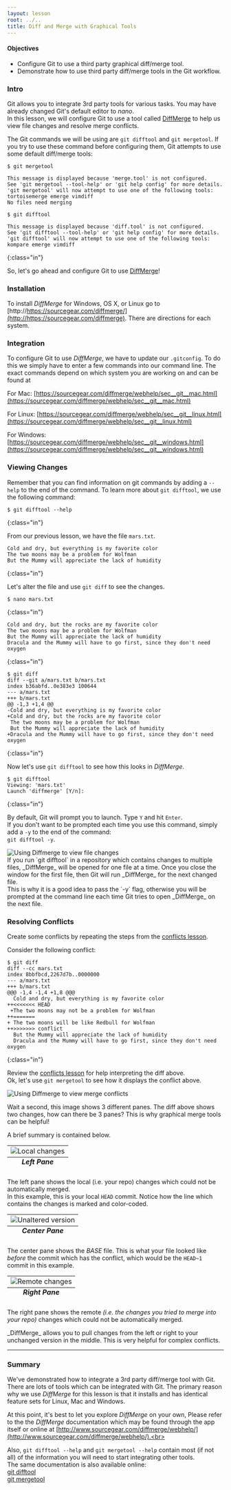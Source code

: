 ```yaml
---
layout: lesson
root: ../..
title: Diff and Merge with Graphical Tools
---
```

<div class="objectives" markdown="1">

#### Objectives
*   Configure Git to use a third party graphical diff/merge tool.
*   Demonstrate how to use third party diff/merge tools in the Git workflow.

</div>

### Intro

Git allows you to integrate 3rd party tools for various tasks. You may have already changed Git's default editor to _nano_.<br>
In this lesson, we will configure Git to use a tool called <a href="https://sourcegear.com/diffmerge/">DiffMerge</a> to help us 
view file changes and resolve merge conflicts.

The Git commands we will be using are `git difftool` and `git mergetool`. 
If you try to use these command before configuring them, Git attempts to use some default diff/merge tools:

~~~
$ git mergetool

This message is displayed because 'merge.tool' is not configured.
See 'git mergetool --tool-help' or 'git help config' for more details.
'git mergetool' will now attempt to use one of the following tools:
tortoisemerge emerge vimdiff
No files need merging

$ git difftool

This message is displayed because 'diff.tool' is not configured.
See 'git difftool --tool-help' or 'git help config' for more details.
'git difftool' will now attempt to use one of the following tools:
kompare emerge vimdiff
~~~
{:class="in"}

So, let's go ahead and configure Git to use [DiffMerge](https://sourcegear.com/diffmerge/)!

### Installation
To install _DiffMerge_ for Windows, OS X, or Linux go to [http://https://sourcegear.com/diffmerge/](http://https://sourcegear.com/diffmerge). There are directions for each system.  

### Integration

To configure Git to use _DiffMerge_, we have to update our `.gitconfig`. 
To do this we simply have to enter a few commands into our command line. 
The exact commands depend on which system you are working on and can be found at 

For Mac: [https://sourcegear.com/diffmerge/webhelp/sec__git__mac.html](https://sourcegear.com/diffmerge/webhelp/sec__git__mac.html)

For Linux: [https://sourcegear.com/diffmerge/webhelp/sec__git__linux.html](https://sourcegear.com/diffmerge/webhelp/sec__git__linux.html)

For Windows: [https://sourcegear.com/diffmerge/webhelp/sec__git__windows.html](https://sourcegear.com/diffmerge/webhelp/sec__git__windows.html)

### Viewing Changes

Remember that you can find information on git commands by adding a `--help` to the end of the command. 
To learn more about `git difftool`, we use the following command:

~~~
$ git difftool --help
~~~
{:class="in"}

From our previous lesson, we have the file `mars.txt`.

~~~
Cold and dry, but everything is my favorite color
The two moons may be a problem for Wolfman
But the Mummy will appreciate the lack of humidity
~~~
{:class="in"}

Let's alter the file and use `git diff` to see the changes.

~~~
$ nano mars.txt
~~~
{:class="in"}

~~~
Cold and dry, but the rocks are my favorite color
The two moons may be a problem for Wolfman
But the Mummy will appreciate the lack of humidity
Dracula and the Mummy will have to go first, since they don't need oxygen
~~~
{:class="in"}

~~~
$ git diff
diff --git a/mars.txt b/mars.txt
index b36abfd..0e383e3 100644
--- a/mars.txt
+++ b/mars.txt
@@ -1,3 +1,4 @@
-Cold and dry, but everything is my favorite color
+Cold and dry, but the rocks are my favorite color
 The two moons may be a problem for Wolfman
 But the Mummy will appreciate the lack of humidity
+Dracula and the Mummy will have to go first, since they don't need oxygen
~~~
{:class="in"}

Now let's use `git difftool` to see how this looks in _DiffMerge_.

~~~
$ git difftool
Viewing: 'mars.txt'
Launch 'diffmerge' [Y/n]:
~~~
{:class="in"}

By default, Git will prompt you to launch. Type `Y` and hit `Enter`. <br>
If you don't want to be prompted each time you use this command, simply add a `-y` to the end of the command: <br>
`git difftool -y`.<br>

<img src="img/git-difftool.png" alt="Using Diffmerge to view file changes" />
<br>
If you run `git difftool` in a repository which contains changes to multiple files, _DiffMerge_ will be
opened for one file at a time. Once you close the window for the first file, then Git will run
_DiffMerge_ for the next changed file.<br>
This is why it is a good idea to pass the `-y` flag, otherwise you will be prompted at the command line each time
Git tries to open _DiffMerge_ on the next file.<br>


### Resolving Conflicts
Create some conflicts by repeating the steps from the [conflicts lesson](03-conflict.html).

Consider the following conflict:

~~~
$ git diff
diff --cc mars.txt
index 8bbfbcd,2267d7b..0000000
--- a/mars.txt
+++ b/mars.txt
@@@ -1,4 -1,4 +1,8 @@@
  Cold and dry, but everything is my favorite color
++<<<<<<< HEAD
 +The two moons may not be a problem for Wolfman
++=======
+ The two moons will be like Redbull for Wolfman
++>>>>>>> conflict
  But the Mummy will appreciate the lack of humidity
  Dracula and the Mummy will have to go first, since they don't need oxygen
~~~
{:class="in"}

Review the [conflicts lesson](03-conflict.html) for help interpreting the diff above.<br>
Ok, let's use `git mergetool` to see how it displays the conflict above.<br>

<img src="img/git-mergetool.png" alt="Using Diffmerge to view merge conflicts" />

Wait a second, this image shows 3 different panes. The diff above shows two changes, how can there
be 3 panes?
This is why graphical merge tools can be helpful!<br>

A brief summary is contained below.
<br>

<table>
<caption align="bottom"><b><i>Left Pane</i></b></caption>
<tr><td>
<img src="img/git-mergetool-local.png" alt="Local changes" />
</td></tr>
</table>

The left pane shows the local (i.e. your repo) changes which could not be automatically merged.<br>
In this example, this is your local `HEAD` commit.
Notice how the line which contains the changes is marked and color-coded. 

<table>
<caption align="bottom"><b><i>Center Pane</i></b></caption>
<tr><td>
<img src="img/git-mergetool-base.png" alt="Unaltered version" />
</td></tr>
</table>

The center pane shows the _BASE_ file. This is what your file looked like _*before*_ the commit which has the conflict,
which would be the `HEAD~1` commit in this example. 

<table>
<caption align="bottom"><b><i>Right Pane</i></b></caption>
<tr><td>
<img src="img/git-mergetool-remote.png" alt="Remote changes" />
</td></tr>
</table>

The right pane shows the remote _(i.e. the changes you tried to merge into your repo)_ changes which could not be
automatically merged.
<p/>
_DiffMerge_ allows you to pull changes from the left or right to your unchanged version in the middle. 
This is very helpful for complex conflicts.

----

### Summary
We've demonstrated how to integrate a 3rd party diff/merge tool with Git. There are lots of tools which can be 
integrated with Git. The primary reason why we use _DiffMerge_ for this lesson is that it installs and has identical
feature sets for Linux, Mac and Windows.

At this point, it's best to let you explore _DiffMerge_ on your own,
Please refer to the the _DiffMerge_ documentation which may be found through the app itself or online at 
[http://www.sourcegear.com/diffmerge/webhelp/](http://www.sourcegear.com/diffmerge/webhelp/).<br>

Also, `git difftool --help` and `git mergetool --help` contain most (if not all) of the information you will need
to start integrating other tools.<br> 
The same documentation is also available online:<br>
[git difftool](http://git-scm.com/docs/git-difftool)<br>
[git mergetool](http://git-scm.com/docs/git-mergetool)

